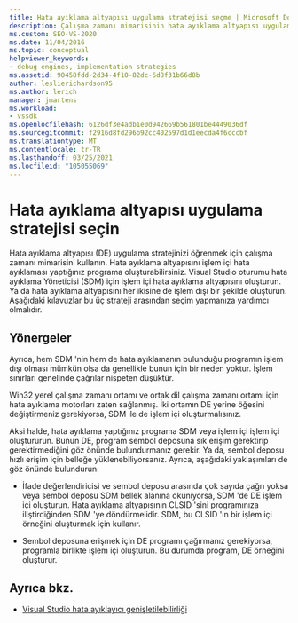```yaml
---
title: Hata ayıklama altyapısı uygulama stratejisi seçme | Microsoft Docs
description: Çalışma zamanı mimarisinin hata ayıklama altyapısı uygulamasının çeşitli stratejileri arasından seçim yapmanıza nasıl yardımcı olduğunu öğrenin.
ms.custom: SEO-VS-2020
ms.date: 11/04/2016
ms.topic: conceptual
helpviewer_keywords:
- debug engines, implementation strategies
ms.assetid: 90458fdd-2d34-4f10-82dc-6d8f31b66d8b
author: leslierichardson95
ms.author: lerich
manager: jmartens
ms.workload:
- vssdk
ms.openlocfilehash: 6126df3e4adb1e0d942669b561801be4449036df
ms.sourcegitcommit: f2916d8fd296b92cc402597d1d1eecda4f6cccbf
ms.translationtype: MT
ms.contentlocale: tr-TR
ms.lasthandoff: 03/25/2021
ms.locfileid: "105055069"
---
```

# <a name="choose-a-debug-engine-implementation-strategy"></a>Hata ayıklama altyapısı uygulama stratejisi seçin
Hata ayıklama altyapısı (DE) uygulama stratejinizi öğrenmek için çalışma zamanı mimarisini kullanın. Hata ayıklama altyapısını işlem içi hata ayıklaması yaptığınız programa oluşturabilirsiniz. Visual Studio oturumu hata ayıklama Yöneticisi (SDM) için işlem içi hata ayıklama altyapısını oluşturun. Ya da hata ayıklama altyapısını her ikisine de işlem dışı bir şekilde oluşturun. Aşağıdaki kılavuzlar bu üç strateji arasından seçim yapmanıza yardımcı olmalıdır.

## <a name="guidelines"></a>Yönergeler
 Ayrıca, hem SDM 'nin hem de hata ayıklamanın bulunduğu programın işlem dışı olması mümkün olsa da genellikle bunun için bir neden yoktur. İşlem sınırları genelinde çağrılar nispeten düşüktür.

 Win32 yerel çalışma zamanı ortamı ve ortak dil çalışma zamanı ortamı için hata ayıklama motorları zaten sağlanmış. İki ortamın DE yerine öğesini değiştirmeniz gerekiyorsa, SDM ile de işlem içi oluşturmalısınız.

 Aksi halde, hata ayıklama yaptığınız programa SDM veya işlem içi işlem içi oluştururun. Bunun DE, program sembol deposuna sık erişim gerektirip gerektirmediğini göz önünde bulundurmanız gerekir. Ya da, sembol deposu hızlı erişim için belleğe yüklenebiliyorsanız. Ayrıca, aşağıdaki yaklaşımları de göz önünde bulundurun:

- İfade değerlendiricisi ve sembol deposu arasında çok sayıda çağrı yoksa veya sembol deposu SDM bellek alanına okunıyorsa, SDM 'de DE işlem içi oluşturun. Hata ayıklama altyapısının CLSID 'sini programınıza iliştirdiğinden SDM 'ye döndürmelidir. SDM, bu CLSID 'in bir işlem içi örneğini oluşturmak için kullanır.

- Sembol deposuna erişmek için DE programı çağırmanız gerekiyorsa, programla birlikte işlem içi oluşturun. Bu durumda program, DE örneğini oluşturur.

## <a name="see-also"></a>Ayrıca bkz.
- [Visual Studio hata ayıklayıcı genişletilebilirliği](../../extensibility/debugger/visual-studio-debugger-extensibility.md)
